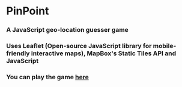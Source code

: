 # PinPoint

### A JavaScript geo-location guesser game
### Uses Leaflet (Open-source JavaScript library for mobile-friendly interactive maps), MapBox's Static Tiles API and JavaScript
### You can play the game [here](pinpointgame.netlify.app)
